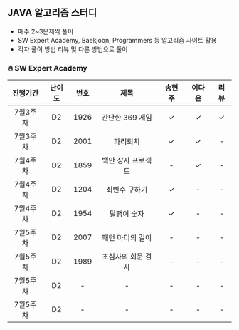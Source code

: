## JAVA 알고리즘 스터디
- 매주 2~3문제씩 풀이
- SW Expert Academy, Baekjoon, Programmers 등 알고리즘 사이트 활용
- 각자 풀이 방법 리뷰 및 다른 방법으로 풀이



### 🔥 SW Expert Academy

|진행기간|난이도|번호|제목|송현주|이다은|리뷰|
|:---:|:------:|:---:|:---:|:---:|:---:|:---:|
|7월3주차|D2|1926|간단한 369 게임|✓|✓|✓|
|7월3주차|D2|2001|파리퇴치|✓|✓|-|-|
|7월4주차|D2|1859|백만 장자 프로젝트|-|✓|-|
|7월4주차|D2|1204|최빈수 구하기|✓|-|-|
|7월4주차|D2|1954|달팽이 숫자|✓|-|-|
|7월5주차|D2|2007|패턴 마디의 길이|-|-|-|
|7월5주차|D2|1989|초심자의 회문 검사|-|-|-|
|7월5주차|D2|-|-|-|-|-|
|7월5주차|D2|-|-|-|-|-|
